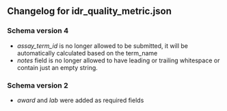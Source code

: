 ## Changelog for idr_quality_metric.json

### Schema version 4

* *assay_term_id* is no longer allowed to be submitted, it will be automatically calculated based on the term_name
* *notes* field is no longer allowed to have leading or trailing whitespace or contain just an empty string.

### Schema version 2

* *award* and *lab* were added as required fields